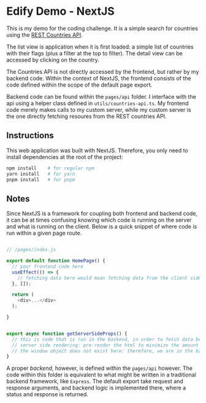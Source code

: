 # Edify Demo - NextJS


This is my demo for the coding challenge. It is a simple search for countries using the [REST Countries API](https://restcountries.com/). 


The list view is application when it is first loaded: a simple list of countries with their flags (plus a filter at the top to filter). The detail view can be accessed by clicking on the country.


The Countries API is not directly accessed by the frontend, but rather by my backend code. Within the context of NextJS, the frontend consists of the code defined within the scope of the default page export.

Backend code can be found within the `pages/api` folder. I interface with the api using a helper class defined in `utils/countries-api.ts`. My frontend code merely makes calls to my custom server, while my custom server is the one directly fetching resoures from the REST countries API.




## Instructions
This web application was built with NextJS. Therefore, you only need to install dependencies at the root of the project: 


```bash
npm install    # for regular npm
yarn install   # for yarn
pnpm install   # for pnpm
```

## Notes


Since NextJS is a framework for coupling both frontend and backend code, it can be at times confusing knowing which code is running on the server and what is running on the client. Below is a quick snippet of where code is run within a given page route.

```js

// /pages/index.js

export default function HomePage() {
  // your frontend code here
  useEffect(() => {
    // fetching data here would mean fetching data from the client side
  }, []);

  return (
    <div>...</div>
  );

}


export async function getServerSideProps() {
  // this is code that is run in the backend, in order to fetch data before the code reaches the client
  // server side rendering: pre-render the html to minimize the amount of Javascript that is shipped to the client
  // the window object does not exist here: therefore, we are in the backend
}

```

A proper *backend*, however, is defined within the `pages/api` however. The code within this folder is equivalent to what might be written in a traditional backend framework, like `Express`. The default export take request and response arguments, and backend logic is implemented there, where a status and response is returned.




